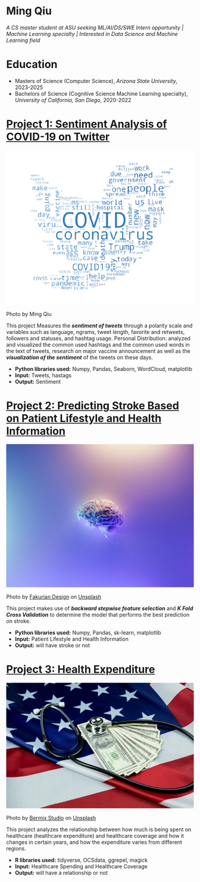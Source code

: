 
# Ming Qiu
*A CS master student at ASU seeking ML/AI/DS/SWE Intern opportunity | Machine Learning specialty | Interested in Data Science and Machine Learning field*

# Education
* Masters of Science (Computer Science), *Arizona State University*, 2023-2025
* Bachelors of Science (Cognitive Science Machine Learning specialty), *University of California, San Diego*, 2020-2022

# [Project 1: Sentiment Analysis of COVID-19 on Twitter](https://github.com/MingQiu99/SentimentAnalysis-of-COVID19-on-Twitter/blob/main/FinalProject_SentimentAnalysis.ipynb)
![alt text](transparent_background.png)

Photo by Ming Qiu

This project Measures the ***sentiment of tweets*** through a polarity scale and variables such as language, ngrams, tweet length, favorite and retweets, followers and statuses, and hashtag usage. 
Personal Distribution: analyzed and visualized the common used hashtags and the common used words in the text of tweets, research on major vaccine announcement as well as the ***visualization of the sentiment*** of the tweets on these days.
* **Python libraries used:** Numpy, Pandas, Seaborn, WordCloud, matplotlib
* **Input:** Tweets, hastags
* **Output:** Sentiment

# [Project 2: Predicting Stroke Based on Patient Lifestyle and Health Information](https://github.com/MingQiu99/Predicting-Stroke-Based-on-Patient-Lifestyle-and-Health-Information/blob/main/COGS109%20Final%20Project%20report.pdf)
![alt text](fakurian-design-58Z17lnVS4U-unsplash.jpg)

Photo by <a href="https://unsplash.com/@fakurian?utm_source=unsplash&utm_medium=referral&utm_content=creditCopyText">Fakurian Design</a> on <a href="https://unsplash.com/s/photos/brain-anatomy?utm_source=unsplash&utm_medium=referral&utm_content=creditCopyText">Unsplash</a>
  

This project makes use of ***backward stepwise feature selection*** and ***K Fold Cross Validation*** to determine the model that performs the best prediction on stroke.
* **Python libraries used:** Numpy, Pandas, sk-learn, matplotlib
* **Input:** Patient Lifestyle and Health Information
* **Output:** will have stroke or not

# [Project 3: Health Expenditure](https://github.com/MingQiu99/Project_Health_Expenditure)
![alt text](bermix-studio-Xmgxjy-TzU0-unsplash.jpg)

Photo by <a href="https://unsplash.com/@bermixstudio?utm_source=unsplash&utm_medium=referral&utm_content=creditCopyText">Bermix Studio</a> on <a href="https://unsplash.com/s/photos/insurance?utm_source=unsplash&utm_medium=referral&utm_content=creditCopyText">Unsplash</a>
  
This project analyzes the relationship between how much is being spent on healthcare (healthcare expenditure) and healthcare coverage and how it changes in certain years, and how the expenditure varies from different regions.
* **R libraries used:** tidyverse, OCSdata, ggrepel, magick
* **Input:** Healthcare Spending and Healthcare Coverage
* **Output:** will have a relationship or not
